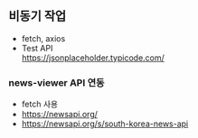 ## 비동기 작업

- fetch, axios
- Test API  
  <https://jsonplaceholder.typicode.com/>


### news-viewer API 연동

- fetch 사용
- https://newsapi.org/
- https://newsapi.org/s/south-korea-news-api
